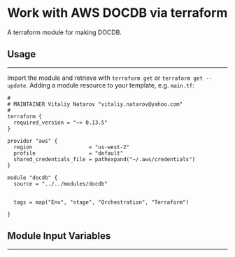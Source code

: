 # Work with AWS DOCDB via terraform

A terraform module for making DOCDB.


## Usage
----------------------
Import the module and retrieve with ```terraform get``` or ```terraform get --update```. Adding a module resource to your template, e.g. `main.tf`:

```
#
# MAINTAINER Vitaliy Natarov "vitaliy.natarov@yahoo.com"
#
terraform {
  required_version = "~> 0.13.5"
}

provider "aws" {
  region                  = "us-west-2"
  profile                 = "default"
  shared_credentials_file = pathexpand("~/.aws/credentials")
}

module "docdb" {
  source = "../../modules/docdb"


  tags = map("Env", "stage", "Orchestration", "Terraform")

}
```

## Module Input Variables
----------------------
